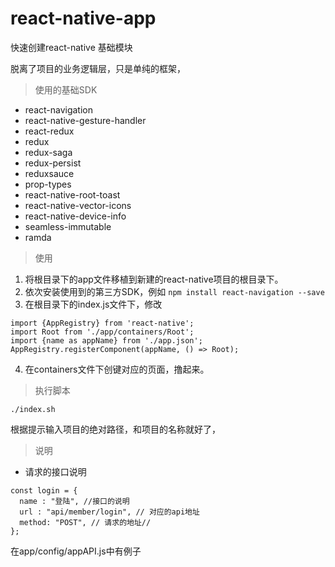 # react-native-app
快速创建react-native 基础模块

脱离了项目的业务逻辑层，只是单纯的框架，

> 使用的基础SDK

* react-navigation 
* react-native-gesture-handler
* react-redux
* redux
* redux-saga
* redux-persist
* reduxsauce
* prop-types
* react-native-root-toast
* react-native-vector-icons
* react-native-device-info
* seamless-immutable
* ramda

> 使用

1. 将根目录下的app文件移植到新建的react-native项目的根目录下。
2. 依次安装使用到的第三方SDK，例如 
`npm install react-navigation --save`
3. 在根目录下的index.js文件下，修改 
```
import {AppRegistry} from 'react-native';
import Root from './app/containers/Root';
import {name as appName} from './app.json';
AppRegistry.registerComponent(appName, () => Root); 

```
4. 在containers文件下创键对应的页面，撸起来。


> 执行脚本

` ./index.sh `

根据提示输入项目的绝对路径，和项目的名称就好了，

> 说明
* 请求的接口说明
```
const login = { 
  name : "登陆", //接口的说明
  url : "api/member/login", // 对应的api地址
  method: "POST", // 请求的地址//
};
```
在app/config/appAPI.js中有例子



